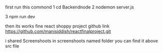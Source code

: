 first run this commond
1 cd Backendnode
2 nodemon server.js

3 npm run dev

then its works fine
react shoppy project 
github link     https://github.com/manisiddish/reactfinalproject.git


i shared Screenshoots in screenshoots named folder you can find it above src file